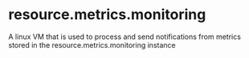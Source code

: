 # resource.metrics.monitoring
A linux VM that is used to process and send notifications from metrics stored in the resource.metrics.monitoring instance
